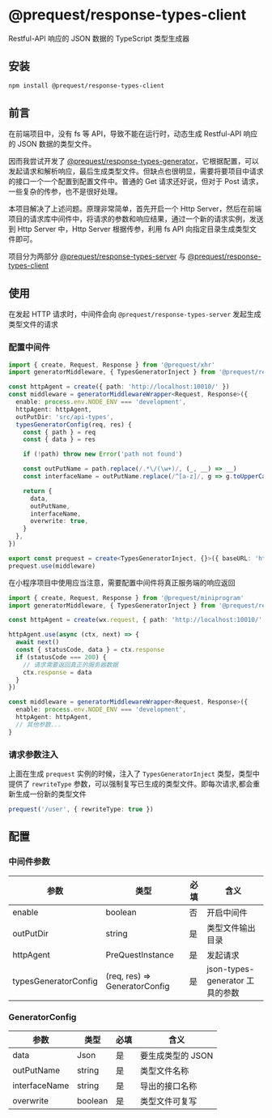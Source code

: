 # @prequest/response-types-client

Restful-API 响应的 JSON 数据的 TypeScript 类型生成器

## 安装

```bash
npm install @prequest/response-types-client
```

## 前言

在前端项目中，没有 fs 等 API，导致不能在运行时，动态生成 Restful-API 响应的 JSON 数据的类型文件。

因而我尝试开发了 [@prequest/response-types-generator](https://github.com/xdoer/PreQuest/tree/main/packages/response-types-generator)，它根据配置，可以发起请求和解析响应，最后生成类型文件。但缺点也很明显，需要将要项目中请求的接口一个一个配置到配置文件中。普通的 Get 请求还好说，但对于 Post 请求，一些复杂的传参，也不是很好处理。

本项目解决了上述问题。原理非常简单，首先开启一个 Http Server，然后在前端项目的请求库中间件中，将请求的参数和响应结果，通过一个新的请求实例，发送到 Http Server 中，Http Server 根据传参，利用 fs API 向指定目录生成类型文件即可。

项目分为两部分 [@prequest/response-types-server](https://github.com/xdoer/PreQuest/blob/main/packages/response-types-server) 与 [@prequest/response-types-client](https://github.com/xdoer/PreQuest/blob/main/packages/response-types-client)

## 使用

在发起 HTTP 请求时，中间件会向 `@prequest/response-types-server` 发起生成类型文件的请求

### 配置中间件

```ts
import { create, Request, Response } from '@prequest/xhr'
import generatorMiddleware, { TypesGeneratorInject } from '@prequest/response-types-client'

const httpAgent = create({ path: 'http://localhost:10010/' })
const middleware = generatorMiddlewareWrapper<Request, Response>({
  enable: process.env.NODE_ENV === 'development',
  httpAgent: httpAgent,
  outPutDir: 'src/api-types',
  typesGeneratorConfig(req, res) {
    const { path } = req
    const { data } = res

    if (!path) throw new Error('path not found')

    const outPutName = path.replace(/.*\/(\w+)/, (_, __) => __)
    const interfaceName = outPutName.replace(/^[a-z]/, g => g.toUpperCase())

    return {
      data,
      outPutName,
      interfaceName,
      overwrite: true,
    }
  },
})

export const prequest = create<TypesGeneratorInject, {}>({ baseURL: 'http://localhost:3000' })
prequest.use(middleware)
```

在小程序项目中使用应当注意，需要配置中间件将真正服务端的响应返回

```ts
import { create, Request, Response } from '@prequest/miniprogram'
import generatorMiddleware, { TypesGeneratorInject } from '@prequest/response-types-client'

const httpAgent = create(wx.request, { path: 'http://localhost:10010/' })

httpAgent.use(async (ctx, next) => {
  await next()
  const { statusCode, data } = ctx.response
  if (statusCode === 200) {
    // 请求需要返回真正的服务器数据
    ctx.response = data
  }
})

const middleware = generatorMiddlewareWrapper<Request, Response>({
  enable: process.env.NODE_ENV === 'development',
  httpAgent: httpAgent,
  // 其他参数...
}
```

### 请求参数注入

上面在生成 `prequest` 实例的时候，注入了 `TypesGeneratorInject` 类型，类型中提供了 `rewriteType` 参数，可以强制复写已生成的类型文件。即每次请求,都会重新生成一份新的类型文件

```ts
prequest('/user', { rewriteType: true })
```

## 配置

### 中间件参数

| 参数                 | 类型                          | 必填 | 含义                            |
| -------------------- | ----------------------------- | ---- | ------------------------------- |
| enable               | boolean                       | 否   | 开启中间件                      |
| outPutDir            | string                        | 是   | 类型文件输出目录                |
| httpAgent            | PreQuestInstance              | 是   | 发起请求                        |
| typesGeneratorConfig | (req, res) => GeneratorConfig | 是   | json-types-generator 工具的参数 |

### GeneratorConfig

| 参数          | 类型    | 必填 | 含义              |
| ------------- | ------- | ---- | ----------------- |
| data          | Json    | 是   | 要生成类型的 JSON |
| outPutName    | string  | 是   | 类型文件名称      |
| interfaceName | string  | 是   | 导出的接口名称    |
| overwrite     | boolean | 是   | 类型文件可复写    |
